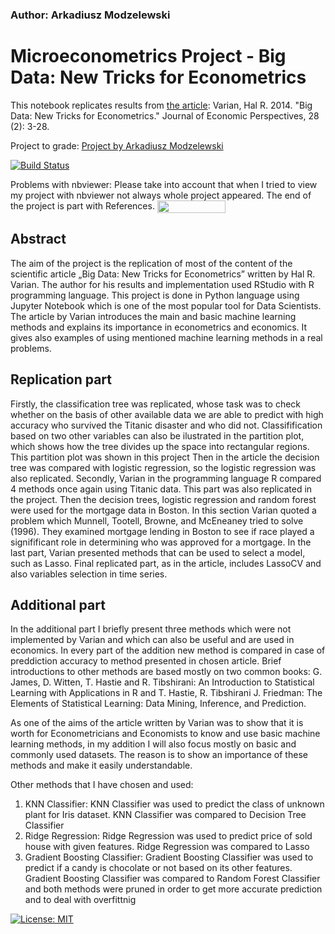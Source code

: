 ### Author: Arkadiusz Modzelewski
# Microeconometrics Project - Big Data: New Tricks for Econometrics 

This notebook replicates results from [the article](https://www.aeaweb.org/articles?id=10.1257/jep.28.2.3):
Varian, Hal R. 2014. "Big Data: New Tricks for Econometrics." Journal of Economic Perspectives, 28 (2): 3-28.

Project to grade: [Project by Arkadiusz Modzelewski](https://github.com/HumanCapitalAnalysis/student-project-ArcadiusM/blob/master/Student_Project_n.ipynb)

[![Build Status](https://travis-ci.com/ArcadiusM/Big-Data-New-Tricks-for-Econometrics.svg?branch=master)](https://travis-ci.com/ArcadiusM/student-project-ArcadiusM)

Problems with nbviewer: Please take into account that when I tried to view my project with nbviewer not always whole project appeared. The end of the project is part with References. 
<a href="https://nbviewer.jupyter.org/github/ArcadiusM/student-project-ArcadiusM/blob/master/Student_Project_n.ipynb" 
   target="_parent">
   <img align="center"
  src="https://raw.githubusercontent.com/jupyter/design/master/logos/Badges/nbviewer_badge.png"
      width="109" height="20">
</a>

## Abstract

The aim of the project is the replication of most of the content of the scientific article „Big Data: New Tricks for Econometrics” written by Hal R. Varian. The author for his results and implementation used RStudio with R programming language. This project is done in Python language using Jupyter Notebook which is one of the most popular tool for Data Scientists. The article by Varian introduces the main and basic machine learning methods and explains its importance in econometrics and economics. It gives also examples of using mentioned machine learning methods in a real problems.

## Replication part

Firstly, the classification tree was replicated, whose task was to check whether on the basis of other available data we are able to predict with high accuracy who survived the Titanic disaster and who did not. Classifification based on two other variables can also be ilustrated in the partition plot, which shows how the tree divides up the space into rectangular regions. This partition plot was shown in this project Then in the article the decision tree was compared with logistic regression, so the logistic regression was also replicated. Secondly, Varian in the programming language R compared 4 methods once again using Titanic data. This part was also replicated in the project. Then the decision trees, logistic regression and random forest were used for the mortgage data in Boston. In this section Varian quoted a problem which Munnell, Tootell, Browne, and McEneaney tried to solve (1996). They examined mortgage lending in Boston to see if race played a signifificant role in determining who was approved for a mortgage. In the last part, Varian presented methods that can be used to select a model, such as Lasso. Final replicated part, as in the article, includes LassoCV and also variables selection in time series.

## Additional part

In the additional part I briefly present three methods which were not implemented by Varian and which can also be useful and are used in economics. In every part of the addition new method is compared in case of preddiction accuracy to method presented in chosen article. Brief introductions to other methods are based mostly on two common books: G. James, D. Witten, T. Hastie and R. Tibshirani: An Introduction to Statistical Learning with Applications in R and T. Hastie, R. Tibshirani J. Friedman: The Elements of Statistical Learning: Data Mining, Inference, and Prediction.

As one of the aims of the article written by Varian was to show that it is worth for Econometricians and Economists to know and use basic machine learning methods, in my addition I will also focus mostly on basic and commonly used datasets. The reason is to show an importance of these methods and make it easily understandable.

Other methods that I have chosen and used:

1. KNN Classifier:
KNN Classifier was used to predict the class of unknown plant for Iris dataset.
KNN Classifier was compared to Decision Tree Classifier
2. Ridge Regression:
Ridge Regression was used to predict price of sold house with given features.
Ridge Regression was compared to Lasso
3. Gradient Boosting Classifier:
Gradient Boosting Classifier was used to predict if a candy is chocolate or not based on its other features.
Gradient Boosting Classifier was compared to Random Forest Classifier and both methods were pruned in order to get more accurate prediction and to deal with overfittnig



[![License: MIT](https://img.shields.io/badge/License-MIT-blue.svg)](https://github.com/HumanCapitalAnalysis/student-project-ArcadiusM/blob/master/LICENSE)
